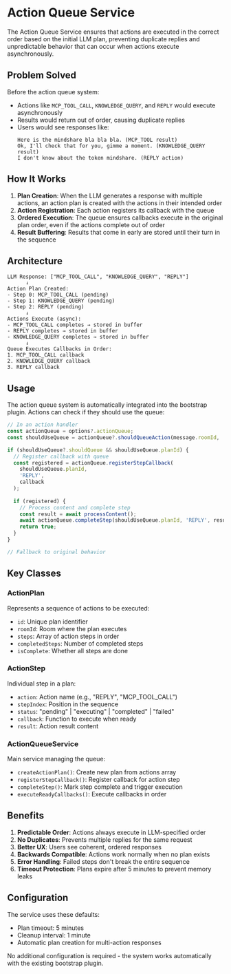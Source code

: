 # Action Queue Service

The Action Queue Service ensures that actions are executed in the correct order based on the initial LLM plan, preventing duplicate replies and unpredictable behavior that can occur when actions execute asynchronously.

## Problem Solved

Before the action queue system:
- Actions like `MCP_TOOL_CALL`, `KNOWLEDGE_QUERY`, and `REPLY` would execute asynchronously
- Results would return out of order, causing duplicate replies
- Users would see responses like:
  ```
  Here is the mindshare bla bla bla. (MCP_TOOL result)
  Ok, I'll check that for you, gimme a moment. (KNOWLEDGE_QUERY result)
  I don't know about the token mindshare. (REPLY action)
  ```

## How It Works

1. **Plan Creation**: When the LLM generates a response with multiple actions, an action plan is created with the actions in their intended order
2. **Action Registration**: Each action registers its callback with the queue
3. **Ordered Execution**: The queue ensures callbacks execute in the original plan order, even if the actions complete out of order
4. **Result Buffering**: Results that come in early are stored until their turn in the sequence

## Architecture

```
LLM Response: ["MCP_TOOL_CALL", "KNOWLEDGE_QUERY", "REPLY"]
      ↓
Action Plan Created: 
- Step 0: MCP_TOOL_CALL (pending)
- Step 1: KNOWLEDGE_QUERY (pending) 
- Step 2: REPLY (pending)
      ↓
Actions Execute (async):
- MCP_TOOL_CALL completes → stored in buffer
- REPLY completes → stored in buffer  
- KNOWLEDGE_QUERY completes → stored in buffer
      ↓
Queue Executes Callbacks in Order:
1. MCP_TOOL_CALL callback
2. KNOWLEDGE_QUERY callback  
3. REPLY callback
```

## Usage

The action queue system is automatically integrated into the bootstrap plugin. Actions can check if they should use the queue:

```typescript
// In an action handler
const actionQueue = options?.actionQueue;
const shouldUseQueue = actionQueue?.shouldQueueAction(message.roomId, 'REPLY');

if (shouldUseQueue?.shouldQueue && shouldUseQueue.planId) {
  // Register callback with queue
  const registered = actionQueue.registerStepCallback(
    shouldUseQueue.planId,
    'REPLY',
    callback
  );
  
  if (registered) {
    // Process content and complete step
    const result = await processContent();
    await actionQueue.completeStep(shouldUseQueue.planId, 'REPLY', result);
    return true;
  }
}

// Fallback to original behavior
```

## Key Classes

### ActionPlan
Represents a sequence of actions to be executed:
- `id`: Unique plan identifier
- `roomId`: Room where the plan executes
- `steps`: Array of action steps in order
- `completedSteps`: Number of completed steps
- `isComplete`: Whether all steps are done

### ActionStep
Individual step in a plan:
- `action`: Action name (e.g., "REPLY", "MCP_TOOL_CALL")
- `stepIndex`: Position in the sequence
- `status`: "pending" | "executing" | "completed" | "failed"
- `callback`: Function to execute when ready
- `result`: Action result content

### ActionQueueService
Main service managing the queue:
- `createActionPlan()`: Create new plan from actions array
- `registerStepCallback()`: Register callback for action step
- `completeStep()`: Mark step complete and trigger execution
- `executeReadyCallbacks()`: Execute callbacks in order

## Benefits

1. **Predictable Order**: Actions always execute in LLM-specified order
2. **No Duplicates**: Prevents multiple replies for the same request
3. **Better UX**: Users see coherent, ordered responses
4. **Backwards Compatible**: Actions work normally when no plan exists
5. **Error Handling**: Failed steps don't break the entire sequence
6. **Timeout Protection**: Plans expire after 5 minutes to prevent memory leaks

## Configuration

The service uses these defaults:
- Plan timeout: 5 minutes
- Cleanup interval: 1 minute
- Automatic plan creation for multi-action responses

No additional configuration is required - the system works automatically with the existing bootstrap plugin. 